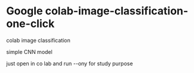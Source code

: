 # Google colab-image-classification-one-click
colab image classification 

simple CNN model 

just open in co lab and run --ony for study purpose 
